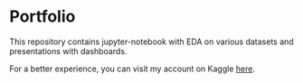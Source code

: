 # Portfolio

This repository contains jupyter-notebook with EDA on various datasets and presentations with dashboards.

For a better experience, you can visit my account on Kaggle [here](https://www.kaggle.com/timokhinilya).
